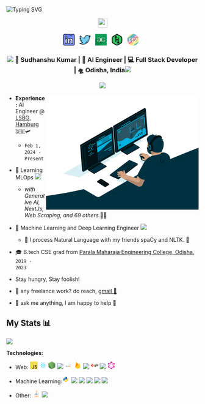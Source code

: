 ![Typing SVG](https://readme-typing-svg.herokuapp.com/?lines=hello,+I'm+Sudhanshu) 

<div align="center">

<img src="https://media.giphy.com/media/hvRJCLFzcasrR4ia7z/giphy.gif" height="25px" width="25px">
</div>

<p align='center'>
   <a href="https://www.linkedin.com/in/sudhanshublaze/"><img height="30" src="linkedin.png"></a>&nbsp;&nbsp;
<a href="https://twitter.com/SudhanshuBlaze"><img height="30" src="twitter.png"></a>&nbsp;&nbsp;
<a href="https://auth.geeksforgeeks.org/user/sudhanshublaze/articles"><img height="30" src="gfg.png"></a>&nbsp;&nbsp;
<a href="https://www.hackerrank.com/SudhanshuBlaze"><img height="30" src="hackerrank.png"></a>&nbsp;&nbsp;
<a href="https://dev.to/sudhanshublaze"><img height="30" src="devto.png"></a>&nbsp;&nbsp;
 </p>

<div align="center">
<h3><img src="https://media.giphy.com/media/WUlplcMpOCEmTGBtBW/giphy.gif" width="30"> 🙎 Sudhanshu Kumar | 🤖 AI Engineer |  💻 Full Stack Developer | 🛸 Odisha, India<img src="https://media.giphy.com/media/WUlplcMpOCEmTGBtBW/giphy.gif" width="30"></h3>

![](https://komarev.com/ghpvc/?username=SudhanshuBlaze)

</div>
<img align="right" alt="GIF" src="code2.gif" width="400" />

- <strong>Experience:</strong> AI Engineer @ [LSBG, Hamburg](https://lsbg.hamburg.de/) 🇩🇪🛩️
    - <code>Feb 1, 2024 - Present</code>

- 🥀 Learning MLOps <code><img height="20" src="https://mlops.toys/images/projects/cml.png"/></code>

  - <i>with Generative AI, NextJs, Web Scraping, and 69 others.</i>👨‍💻

- 🦾 Machine Learning and Deep Learning Engineer <code><img height="20" src="https://www.tensorflow.org/images/tf_logo_horizontal.png"></code>

  - 🧠 I process Natural Language with my friends spaCy and NLTK. 🤖

- 🎓 B.tech CSE grad from [Parala Maharaja Engineering College, Odisha.](https://www.pmec.ac.in/) <br/> <code>2019 - 2023</code>

- Stay hungry, Stay foolish!

- 💼 any freelance work? do reach, [gmail 📧](mailto:skrourkela@gmail.com)
- 💬 ask me anything, I am happy to help 🤗

## My Stats 📊

<img align="center" src="https://github-readme-stats.vercel.app/api?username=SudhanshuBlaze&hide=issues&count_private=true&show_icons=true&repo=github-readme-stats&show_icons=true&theme=radical" />

**Technologies:**

- Web: <code><img height="20" src="https://raw.githubusercontent.com/github/explore/80688e429a7d4ef2fca1e82350fe8e3517d3494d/topics/javascript/javascript.png"></code>
  <code><img height="20" src="https://raw.githubusercontent.com/github/explore/80688e429a7d4ef2fca1e82350fe8e3517d3494d/topics/react/react.png"></code>
  <code><img height="20" src="https://raw.githubusercontent.com/github/explore/80688e429a7d4ef2fca1e82350fe8e3517d3494d/topics/nodejs/nodejs.png"></code>
  <code><img height="20" src="https://avatars.githubusercontent.com/u/5658226"></code>
  <code><img height="20" src="https://raw.githubusercontent.com/github/explore/80688e429a7d4ef2fca1e82350fe8e3517d3494d/topics/mysql/mysql.png"></code>
  <code><img height="20" src="https://raw.githubusercontent.com/github/explore/80688e429a7d4ef2fca1e82350fe8e3517d3494d/topics/firebase/firebase.png"></code>
  <code><img height="20" src="https://avatars.githubusercontent.com/u/45120"></code>
  <code><img height="20" src="https://raw.githubusercontent.com/github/explore/80688e429a7d4ef2fca1e82350fe8e3517d3494d/topics/git/git.png"></code>
  <code><img height="20" src="https://assets.vercel.com/image/upload/v1607554385/repositories/next-js/next-logo.png"></code>
  <code><img height="20" src="https://raw.githubusercontent.com/github/explore/5c058a388828bb5fde0bcafd4bc867b5bb3f26f3/topics/graphql/graphql.png"></code>

- Machine Learning:<code><img height="20" src="https://raw.githubusercontent.com/github/explore/80688e429a7d4ef2fca1e82350fe8e3517d3494d/topics/python/python.png"></code> <code><img height="20" src="https://www.tensorflow.org/images/tf_logo_horizontal.png"></code>
  <code><img height="20" src="https://avatars.githubusercontent.com/u/45109972"></code>
  <code><img height="20" src="https://avatars.githubusercontent.com/u/21206976"></code>
  <code><img height="20" src="https://avatars.githubusercontent.com/u/365630"></code>
  <code><img height="20" src="https://avatars.githubusercontent.com/u/215947"></code>

- Other: <code><img height="20" src="https://raw.githubusercontent.com/github/explore/80688e429a7d4ef2fca1e82350fe8e3517d3494d/topics/java/java.png"></code> <code><img height="20" src="https://avatars.githubusercontent.com/u/5429470?s=200&v=4"></code>
